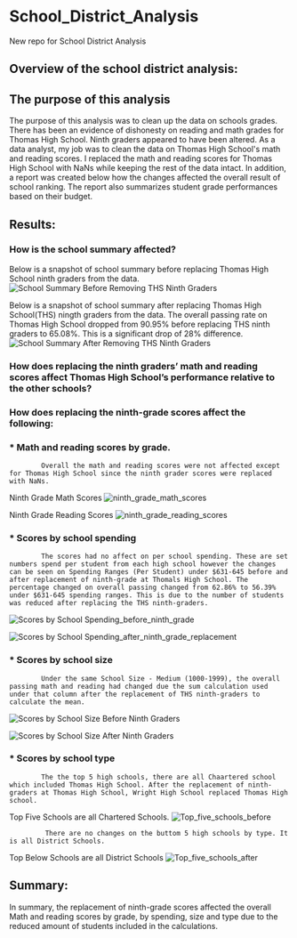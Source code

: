 # School_District_Analysis
New repo for School District Analysis

## Overview of the school district analysis:
 
## The purpose of this analysis
The purpose of this analysis was to clean up the data on schools grades. There has been an evidence of dishonesty on reading and math grades for Thomas High School. Ninth graders appeared to have been altered. As a data analyst, my job was to clean the data on Thomas High School's math and reading scores. I replaced the math and reading scores for Thomas High School with NaNs while keeping the rest of the data intact. In addition, a report was created below how the changes affected the overall result of school ranking. The report also summarizes student grade performances based on their budget.

## Results:

### How is the school summary affected?
Below is a snapshot of school summary before replacing Thomas High School ninth graders from the data.
![School Summary Before Removing THS Ninth Graders](https://user-images.githubusercontent.com/106283411/179303656-8813153f-c63e-48a7-a70b-548ef2a592a0.png)




Below is a snapshot of school summary after replacing Thomas High School(THS) ningth graders from the data. The overall passing rate on Thomas High School dropped 
from 90.95% before replacing THS ninth graders to 65.08%. This is a significant drop of 28% difference.
![School Summary After Removing THS Ninth Graders](https://user-images.githubusercontent.com/106283411/179303754-4f1f55d7-b5b7-425e-9267-a95b85495d7d.png)

### How does replacing the ninth graders’ math and reading scores affect Thomas High School’s performance relative to the other schools?

### How does replacing the ninth-grade scores affect the following:

### * Math and reading scores by grade. 
            Overall the math and reading scores were not affected except for Thomas High School since the ninth grader scores were replaced with NaNs.
Ninth Grade Math Scores
![ninth_grade_math_scores](https://user-images.githubusercontent.com/106283411/179303951-1beccd1e-c872-4fa3-8096-e458937a9d00.png)

Ninth Grade Reading Scores
![ninth_grade_reading_scores](https://user-images.githubusercontent.com/106283411/179304095-bbf3224f-9b92-4026-ad1b-64e19c8fd87d.png)



### * Scores by school spending
            The scores had no affect on per school spending. These are set numbers spend per student from each high school however the changes can be seen on Spending Ranges (Per Student) under $631-645 before and after replacement of ninth-grade at Thomals High School. The percentage changed on overall passing changed from 62.86% to 56.39% under $631-645 spending ranges. This is due to the number of students was reduced after replacing the THS ninth-graders.
![Scores by School Spending_before_ninth_grade](https://user-images.githubusercontent.com/106283411/179304154-70b39093-f87c-4d9b-8c19-9b940ff25327.png)

![Scores by School Spending_after_ninth_grade_replacement](https://user-images.githubusercontent.com/106283411/179304202-2989012d-c160-4233-ac24-e372e1c8d3c3.png)




### * Scores by school size
            Under the same School Size - Medium (1000-1999), the overall passing math and reading had changed due the sum calculation used under that column after the replacement of THS ninth-graders to calculate the mean.
![Scores by School Size Before Ninth Graders](https://user-images.githubusercontent.com/106283411/179304251-2e0bd048-cbf4-4237-a17d-676d3ebf8ef5.png)

![Scores by School Size After Ninth Graders](https://user-images.githubusercontent.com/106283411/179304289-f333583b-fffd-4df3-b9e2-83382f984b92.png)




### * Scores by school type
            The the top 5 high schools, there are all Chaartered school which included Thomas High School. After the replacement of ninth-graders at Thomas High School, Wright High School replaced Thomas High school. 
Top Five Schools are all Chartered Schools.
![Top_five_schools_before](https://user-images.githubusercontent.com/106283411/179304493-a9d9679c-14cd-4c76-8bd5-816336478caf.png)


             There are no changes on the buttom 5 high schools by type. It is all District Schools. 
Top Below Schools are all District Schools
![Top_five_schools_after](https://user-images.githubusercontent.com/106283411/179304424-570b4f47-92f8-464c-a872-8d8839878624.png)




## Summary:

In summary, the replacement of ninth-grade scores affected the overall Math and reading scores by grade, by spending, size and type due to the reduced amount of students included in the calculations. 
